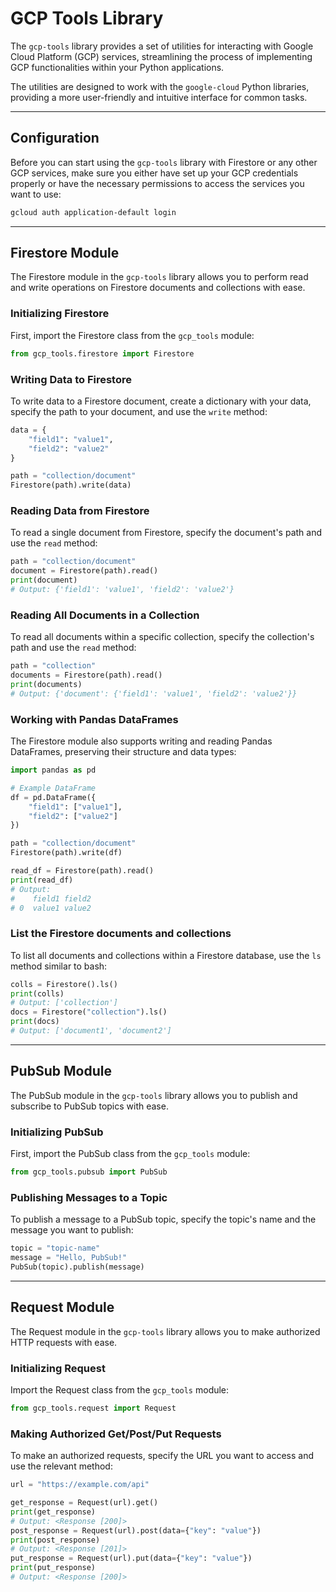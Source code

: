 <!--
TODO:
[x] Firestore Module
[x] PubSub Module
[x] Request Module
[ ] Storage Module
[ ] Parquet Module
[ ] BigQuery Module
[ ] Combine Storage, Parquet, BigQuery and Firestore for a universal Storage module
[ ] Logging Module
[ ] Secret Manager Module
...
-->

# GCP Tools Library

The `gcp-tools` library provides a set of utilities for interacting with Google Cloud Platform (GCP) services, streamlining the process of implementing GCP functionalities within your Python applications.

The utilities are designed to work with the `google-cloud` Python libraries, providing a more user-friendly and intuitive interface for common tasks.

---

## Configuration

Before you can start using the `gcp-tools` library with Firestore or any other GCP services, make sure you either have set up your GCP credentials properly or have the necessary permissions to access the services you want to use:

```bash
gcloud auth application-default login
```

---

## Firestore Module

The Firestore module in the `gcp-tools` library allows you to perform read and write operations on Firestore documents and collections with ease.

### Initializing Firestore

First, import the Firestore class from the `gcp_tools` module:

```python
from gcp_tools.firestore import Firestore
```

### Writing Data to Firestore

To write data to a Firestore document, create a dictionary with your data, specify the path to your document, and use the `write` method:

```python
data = {
    "field1": "value1",
    "field2": "value2"
}

path = "collection/document"
Firestore(path).write(data)
```

### Reading Data from Firestore

To read a single document from Firestore, specify the document's path and use the `read` method:

```python
path = "collection/document"
document = Firestore(path).read()
print(document)
# Output: {'field1': 'value1', 'field2': 'value2'}
```

### Reading All Documents in a Collection

To read all documents within a specific collection, specify the collection's path and use the `read` method:

```python
path = "collection"
documents = Firestore(path).read()
print(documents)
# Output: {'document': {'field1': 'value1', 'field2': 'value2'}}
```

### Working with Pandas DataFrames

The Firestore module also supports writing and reading Pandas DataFrames, preserving their structure and data types:

```python
import pandas as pd

# Example DataFrame
df = pd.DataFrame({
    "field1": ["value1"],
    "field2": ["value2"]
})

path = "collection/document"
Firestore(path).write(df)

read_df = Firestore(path).read()
print(read_df)
# Output:
#    field1 field2
# 0  value1 value2
```

### List the Firestore documents and collections

To list all documents and collections within a Firestore database, use the `ls` method similar to bash:

```python
colls = Firestore().ls()
print(colls)
# Output: ['collection']
docs = Firestore("collection").ls()
print(docs)
# Output: ['document1', 'document2']
```

---

## PubSub Module

The PubSub module in the `gcp-tools` library allows you to publish and subscribe to PubSub topics with ease.

### Initializing PubSub

First, import the PubSub class from the `gcp_tools` module:

```python
from gcp_tools.pubsub import PubSub
```

### Publishing Messages to a Topic

To publish a message to a PubSub topic, specify the topic's name and the message you want to publish:

```python
topic = "topic-name"
message = "Hello, PubSub!"
PubSub(topic).publish(message)
```

---

## Request Module

The Request module in the `gcp-tools` library allows you to make authorized HTTP requests with ease.

### Initializing Request

Import the Request class from the `gcp_tools` module:

```python
from gcp_tools.request import Request
```

### Making Authorized Get/Post/Put Requests

To make an authorized requests, specify the URL you want to access and use the relevant method:

```python
url = "https://example.com/api"

get_response = Request(url).get()
print(get_response)
# Output: <Response [200]>
post_response = Request(url).post(data={"key": "value"})
print(post_response)
# Output: <Response [201]>
put_response = Request(url).put(data={"key": "value"})
print(put_response)
# Output: <Response [200]>
```